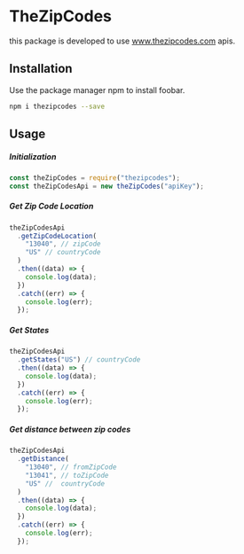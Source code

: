 # TheZipCodes

this package is developed to use www.thezipcodes.com apis.

## Installation

Use the package manager npm to install foobar.

```bash
npm i thezipcodes --save
```

## Usage
##### Initialization

```javascript
const theZipCodes = require("thezipcodes");
const theZipCodesApi = new theZipCodes("apiKey");
```

##### Get Zip Code Location

```javascript
theZipCodesApi
  .getZipCodeLocation(
    "13040", // zipCode
    "US" // countryCode
  )
  .then((data) => {
    console.log(data);
  })
  .catch((err) => {
    console.log(err);
  });
```
##### Get States

```javascript
theZipCodesApi
  .getStates("US") // countryCode
  .then((data) => {
    console.log(data);
  })
  .catch((err) => {
    console.log(err);
  });
```

##### Get distance between zip codes

```javascript
theZipCodesApi
  .getDistance(
    "13040", // fromZipCode
    "13041", // toZipCode
    "US" //  countryCode
  )
  .then((data) => {
    console.log(data);
  })
  .catch((err) => {
    console.log(err);
  });

```
